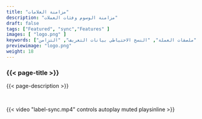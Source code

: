 ```yaml
---
title: "مزامنة العلامات"
description: "مزامنة الوسوم وفئات العملات"
draft: false
tags: ["Featured", "sync","Features" ]
images: [ "logo.png" ]
keywords: ["مزامنة التسمية", "ملصقات العملة", "النسخ الاحتياطي بيانات التعريف", "التزامن"]
previewimage: "logo.png"
weight: 18
---
```


### {{< page-title >}} 
{{< page-description >}} 

<br>


{{< video "label-sync.mp4" controls  autoplay muted playsinline >}}